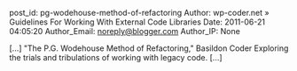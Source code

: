 post_id: pg-wodehouse-method-of-refactoring
Author: wp-coder.net » Guidelines For Working With External Code Libraries
Date: 2011-06-21 04:05:20
Author_Email: noreply@blogger.com
Author_IP: None

[...] "The P.G. Wodehouse Method of Refactoring," Basildon Coder Exploring the trials and tribulations of working with legacy code. [...]
